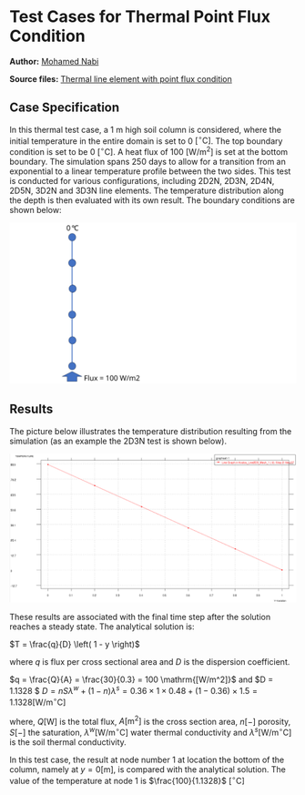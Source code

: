 # Test Cases for Thermal Point Flux Condition

**Author:** [Mohamed Nabi](https://github.com/mnabideltares)

**Source files:** [Thermal line element with point flux condition](https://github.com/KratosMultiphysics/Kratos/tree/master/applications/GeoMechanicsApplication/tests/test_thermal_element/test_thermal_heat_flux_line_element)

## Case Specification
In this thermal test case, a 1 m high soil column is considered, where the initial temperature in the entire domain is set to 0 $\mathrm{[^\circ C]}$. The top boundary condition is set to be 0 $\mathrm{[^\circ C]}$. A heat flux of 100 $\mathrm{[W/m^2]}$ is set at the bottom boundary. The simulation spans 250 days to allow for a transition from an exponential to a linear temperature profile between the two sides. This test is conducted for various configurations, including 2D2N, 2D3N, 2D4N, 2D5N, 3D2N and 3D3N line elements. The temperature distribution along the depth is then evaluated with its own result.
The boundary conditions are shown below:

<img src="../documentation_data/test_thermal_point_flux_condition.svg" alt="Visualization of the Boundary conditions" title="Visualization of the Boundary conditions" width="600">

## Results

The picture below illustrates the temperature distribution resulting from the simulation (as an example the 2D3N test is shown below).

<img src="../documentation_data/test_thermal_point_flux_condition_2D3N_result.png" alt="Temperature along the depth at the last time step" title="Temperature along the depth at the last time step" width="600">

These results are associated with the final time step after the solution reaches a steady state. The analytical solution is:

$T = \frac{q}{D} \left( 1 - y \right)$

where $q$ is flux per cross sectional area and $D$ is the dispersion coefficient.

$q = \frac{Q}{A} = \frac{30}{0.3} = 100 \mathrm{[W/m^2]}$ and $D = 1.1328 $ 
$D = n S \lambda^w + (1-n) \lambda^s = 0.36 \times 1 \times 0.48 + (1-0.36) \times 1.5 = 1.1328 \mathrm{[W/m ^\circ C]}$

where, $Q \mathrm{[W]}$ is the total flux, $A \mathrm{[m^2]}$ is the cross section area, $n \mathrm{[-]}$ porosity, $S \mathrm{[-]}$ the saturation, $\lambda^w \mathrm{[W/m ^\circ C]}$ water thermal conductivity and $\lambda^s \mathrm{[W/m ^\circ C]}$ is the soil thermal conductivity.

In this test case, the result at node number 1 at location the bottom of the column, namely at $y = 0 \mathrm{[m]}$, is compared with the analytical solution. The value of the temperature at node 1 is $\frac{100}{1.1328}$ $\mathrm{[^\circ C]}$